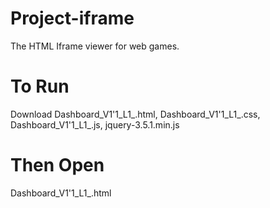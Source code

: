 # Project-iframe

The HTML Iframe viewer for web games.   

# To Run
Download 
Dashboard_V1'1_L1_.html,
Dashboard_V1'1_L1_.css,
Dashboard_V1'1_L1_.js,
jquery-3.5.1.min.js

# Then Open 
Dashboard_V1'1_L1_.html



